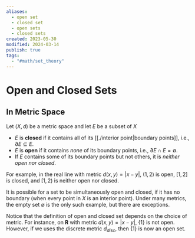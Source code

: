 ```yaml
---
aliases:
  - open set
  - closed set
  - open sets
  - closed sets
created: 2023-05-30
modified: 2024-03-14
publish: true
tags:
  - "#math/set_theory"
---
```


# Open and Closed Sets

## In Metric Space
Let $(X, d)$ be a metric space and let $E$ be a subset of $X$
- $E$ is **closed** if it contains all of its [[./interior point|boundary points]], i.e., $\partial E \subseteq E$.
- $E$ is **open** if it contains *none* of its boundary points, i.e., $\partial E \cap E = \emptyset$.
- If $E$ contains some of its boundary points but not others, it is *neither open nor closed*.

For example, in the real line with metric $d(x, y) = |x - y|$, $(1, 2)$ is open, $[1, 2]$ is closed, and $[1, 2)$ is neither open nor closed.

It is possible for a set to be simultaneously open and closed, if it has no boundary (when every point in $X$ is an interior point).
Under many metrics, the empty set $\emptyset$ is the only such example, but there are exceptions.

Notice that the definition of open and closed set depends on the choice of metric.
For instance, on $\mathbf{R}$ with metric $d(x, y) = |x - y|$, $\{ 1 \}$ is not open.
However, if we uses the discrete metric $d_{disc}$, then $\{ 1 \}$ is now an open set.